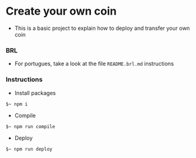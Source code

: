 # Create your own coin

- This is a basic project to explain how to deploy and transfer your own coin

### BRL
- For portugues, take a look at the file `README.brl.md` instructions

### Instructions
- Install packages
```shell
$~ npm i
```

- Compile
```shell
$~ npm run compile
```

- Deploy
```shell
$~ npm run deploy
```

